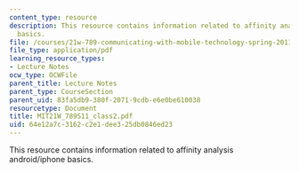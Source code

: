 ```yaml
---
content_type: resource
description: This resource contains information related to affinity analysis android/iphone
  basics.
file: /courses/21w-789-communicating-with-mobile-technology-spring-2011/64e12a7c3162c2e1dee325db0846ed23_MIT21W_789S11_class2.pdf
file_type: application/pdf
learning_resource_types:
- Lecture Notes
ocw_type: OCWFile
parent_title: Lecture Notes
parent_type: CourseSection
parent_uid: 83fa5db9-380f-2071-9cdb-e6e0be610038
resourcetype: Document
title: MIT21W_789S11_class2.pdf
uid: 64e12a7c-3162-c2e1-dee3-25db0846ed23
---
```

This resource contains information related to affinity analysis android/iphone basics.

